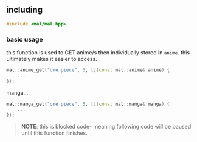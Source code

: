 <div>

## including 
```C++
#include <mal/mal.hpp>
```

### basic usage
this function is used to GET anime/s then individually stored in `anime`. this ultimately makes it easier to access.
 
```C++
mal::anime_get("one piece", 5, [](const mal::anime& anime) {
	...
});
```

manga...
```C++
mal::manga_get("one piece", 5, [](const mal::manga& manga) {
	...
});
```


> **NOTE**: this is blocked code- meaning following code will be paused until this function finishes.


<div/>
